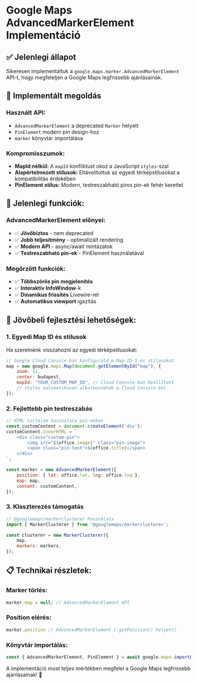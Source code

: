 # Google Maps AdvancedMarkerElement Implementáció

## ✅ Jelenlegi állapot
Sikeresen implementáltuk a `google.maps.marker.AdvancedMarkerElement` API-t, hogy megfeleljen a Google Maps legfrissebb ajánlásainak.

## 🔧 Implementált megoldás

### Használt API:
- `AdvancedMarkerElement` a deprecated `Marker` helyett
- `PinElement` modern pin design-hoz
- `marker` könyvtár importálása

### Kompromisszumok:
- **MapId nélkül:** A `mapId` konfliktust okoz a JavaScript `styles`-szal
- **Alapértelmezett stílusok:** Eltávolítottuk az egyedi térképstílusokat a kompatibilitás érdekében
- **PinElement stílus:** Modern, testreszabható piros pin-ek fehér kerettel

## 🎯 Jelenlegi funkciók:

### AdvancedMarkerElement előnyei:
- ✅ **Jövőbiztos** - nem deprecated
- ✅ **Jobb teljesítmény** - optimalizált rendering
- ✅ **Modern API** - async/await mintázatok
- ✅ **Testreszabható pin-ek** - PinElement használatával

### Megőrzött funkciók:
- ✅ **Többszörös pin megjelenítés**
- ✅ **Interaktív InfoWindow**-k
- ✅ **Dinamikus frissítés** Livewire-rel
- ✅ **Automatikus viewport** igazítás

## 🚀 Jövőbeli fejlesztési lehetőségek:

### 1. Egyedi Map ID és stílusok
Ha szeretnénk visszahozni az egyedi térképstílusokat:
```javascript
// Google Cloud Console-ban konfiguráld a Map ID-t és stílusokat
map = new google.maps.Map(document.getElementById("map"), {
    zoom: 11,
    center: budapest,
    mapId: "YOUR_CUSTOM_MAP_ID", // Cloud Console-ban beállított
    // styles automatikusan alkalmazódnak a Cloud Console-ból
});
```

### 2. Fejlettebb pin testreszabás
```javascript
// HTML tartalom használata pin-ekben
const customContent = document.createElement('div');
customContent.innerHTML = `
    <div class="custom-pin">
        <img src="${office.image}" class="pin-image">
        <span class="pin-text">${office.title}</span>
    </div>
`;

const marker = new AdvancedMarkerElement({
    position: { lat: office.lat, lng: office.lng },
    map: map,
    content: customContent,
});
```

### 3. Klaszterezés támogatás
```javascript
// @googlemaps/markerclusterer használata
import { MarkerClusterer } from '@googlemaps/markerclusterer';

const clusterer = new MarkerClusterer({
    map,
    markers: markers,
});
```

## 📋 Technikai részletek:

### Marker törlés:
```javascript
marker.map = null; // AdvancedMarkerElement API
```

### Position elérés:
```javascript
marker.position // AdvancedMarkerElement (.getPosition() helyett)
```

### Könyvtár importálás:
```javascript
const { AdvancedMarkerElement, PinElement } = await google.maps.importLibrary("marker");
```

A implementáció most teljes mértékben megfelel a Google Maps legfrissebb ajánlásainak! 🎉

